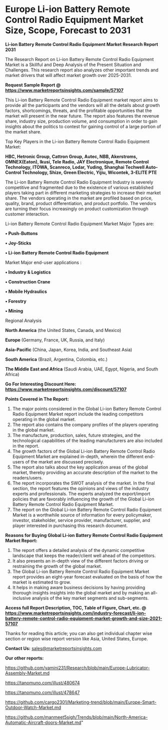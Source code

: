# Europe Li-ion Battery Remote Control Radio Equipment Market Size, Scope, Forecast to 2031

<strong>Li-ion Battery Remote Control Radio Equipment Market Research Report 2031</strong>

The Research Report on Li-ion Battery Remote Control Radio Equipment Market is a Skillful and Deep Analysis of the Present Situation and Challenges. This research report also analyzes other important trends and market drivers that will affect market growth over 2025-2031.

<strong>Request Sample Report @ <a href=https://www.marketreportsinsights.com/sample/57107>https://www.marketreportsinsights.com/sample/57107</a></strong>

This Li-ion Battery Remote Control Radio Equipment market report aims to provide all the participants and the vendors will all the details about growth factors, shortcomings, threats, and the profitable opportunities that the market will present in the near future. The report also features the revenue share, industry size, production volume, and consumption in order to gain insights about the politics to contest for gaining control of a large portion of the market share.

Top Key Players in the Li-ion Battery Remote Control Radio Equipment Market:

<strong>HBC, Hetronic Group, Cattron Group, Autec, NBB, Akerstroms, OMNEX(Eaton), Ikusi, Tele Radio, JAY Electronique, Remote Control Technology, ITOWA, Scanreco, Lodar, Yuding, Shanghai Techwell Auto-Control Technology, Shize, Green Electric, Yijiu, Wicontek, 3-ELITE PTE</strong>

The Li-ion Battery Remote Control Radio Equipment Industry is severely competitive and fragmented due to the existence of various established players taking part in different marketing strategies to increase their market share. The vendors operating in the market are profiled based on price, quality, brand, product differentiation, and product portfolio. The vendors are turning their focus increasingly on product customization through customer interaction.

Li-ion Battery Remote Control Radio Equipment Market Major Types are:

<strong>• Push-Buttons

• Joy-Sticks

• Li-ion Battery Remote Control Radio Equipment</strong>

Market Major end-user applications :

<strong>• Industry & Logistics

• Construction Crane

• Mobile Hydraulics

• Forestry

• Mining</strong>

Regional Analysis

</u><strong><b>North America</b></strong> (the United States, Canada, and Mexico)

<strong><b>Europe </b></strong>(Germany, France, UK, Russia, and Italy)

<strong><b>Asia-Pacific</b></strong> (China, Japan, Korea, India, and Southeast Asia)

<strong><b>South America</b></strong> (Brazil, Argentina, Colombia, etc.)

<strong><b>The Middle East and Africa</b></strong> (Saudi Arabia, UAE, Egypt, Nigeria, and South Africa)

<strong>Go For Interesting Discount Here: <a href=https://www.marketreportsinsights.com/discount/57107>https://www.marketreportsinsights.com/discount/57107</a></strong>

<strong>Points Covered in The Report:</strong>
<ol>
  <li>The major points considered in the Global Li-ion Battery Remote Control Radio Equipment Market report include the leading competitors operating in the global market.</li>
  <li>The report also contains the company profiles of the players operating in the global market.</li>
  <li>The manufacture, production, sales, future strategies, and the technological capabilities of the leading manufacturers are also included in the report.</li>
  <li>The growth factors of the Global Li-ion Battery Remote Control Radio Equipment Market are explained in-depth, wherein the different end-users of the market are discussed precisely.</li>
  <li>The report also talks about the key application areas of the global market, thereby providing an accurate description of the market to the readers/users.</li>
  <li>The report incorporates the SWOT analysis of the market. In the final section, the report features the opinions and views of the industry experts and professionals. The experts analyzed the export/import policies that are favorably influencing the growth of the Global Li-ion Battery Remote Control Radio Equipment Market.</li>
  <li>The report on the Global Li-ion Battery Remote Control Radio Equipment Market is a worthwhile source of information for every policymaker, investor, stakeholder, service provider, manufacturer, supplier, and player interested in purchasing this research document.</li>
</ol>
<strong>Reasons for Buying Global Li-ion Battery Remote Control Radio Equipment Market Report:</strong>

<ol>
  <li>The report offers a detailed analysis of the dynamic competitive landscape that keeps the reader/client well ahead of the competitors.</li>
  <li>It also presents an in-depth view of the different factors driving or restraining the growth of the global market.</li>
  <li>The Global Li-ion Battery Remote Control Radio Equipment Market report provides an eight-year forecast evaluated on the basis of how the market is estimated to grow.</li>
  <li>It helps in making aware business decisions by having providing thorough insights insights into the global market and by making an all-inclusive analysis of the key market segments and sub-segments.</li>
</ol>
<strong>Access full Report Description, TOC, Table of Figure, Chart, etc. @ <a href=https://www.marketreportsinsights.com/industry-forecast/li-ion-battery-remote-control-radio-equipment-market-growth-and-size-2021-57107>https://www.marketreportsinsights.com/industry-forecast/li-ion-battery-remote-control-radio-equipment-market-growth-and-size-2021-57107</a></strong>


Thanks for reading this article; you can also get individual chapter wise section or region wise report version like Asia, United States, Europe.

<strong>Contact Us:</strong>
sales@marketreportsinsights.com

<strong>Our other reports:</strong>

<a href=https://github.com/yamini231/Research/blob/main/Europe-Lubricator-Assembly-Market.md>https://github.com/yamini231/Research/blob/main/Europe-Lubricator-Assembly-Market.md</a>

<a href=https://tanomuno.com/illust/480674>https://tanomuno.com/illust/480674</a>

<a href=https://tanomuno.com/illust/478647>https://tanomuno.com/illust/478647</a>

<a href=https://github.com/cargo2301/Marketing-trend/blob/main/Europe-Smart-Outdoor-Watch-Market.md>https://github.com/cargo2301/Marketing-trend/blob/main/Europe-Smart-Outdoor-Watch-Market.md</a>

<a href=https://github.com/manmeet5sigh/Trends/blob/main/North-America-Automatic-Aircraft-doors-Market.md>https://github.com/manmeet5sigh/Trends/blob/main/North-America-Automatic-Aircraft-doors-Market.md</a>"
